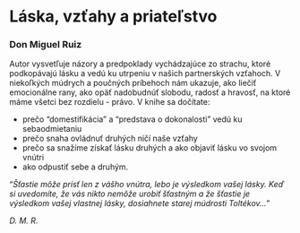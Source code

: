 Láska, vzťahy a priateľstvo
===========================

### Don Miguel Ruiz

Autor vysvetľuje názory a predpoklady vychádzajúce zo strachu, ktoré podkopávajú
lásku a vedú ku utrpeniu v našich partnerských vzťahoch. V niekoľkých múdrych a
poučných príbehoch nám ukazuje, ako liečiť emocionálne rany, ako opäť nadobudnúť
slobodu, radosť a hravosť, na ktoré máme všetci bez rozdielu - právo. V knihe sa
dočítate:

* prečo “domestifikácia” a “predstava o dokonalosti” vedú ku sebaodmietaniu
* prečo snaha ovládnuť druhých ničí naše vzťahy
* prečo sa snažíme získať lásku druhých a ako objaviť lásku vo svojom vnútri
* ako odpustiť sebe a druhým.

“*Šťastie môže prísť len z vášho vnútra, lebo je výsledkom vašej lásky. Keď si
uvedomíte, že vás nikto nemôže urobiť šťastným a že šťastie je výsledkom vašej
vlastnej lásky, dosiahnete starej múdrosti Toltékov…”*

*D. M. R.*

